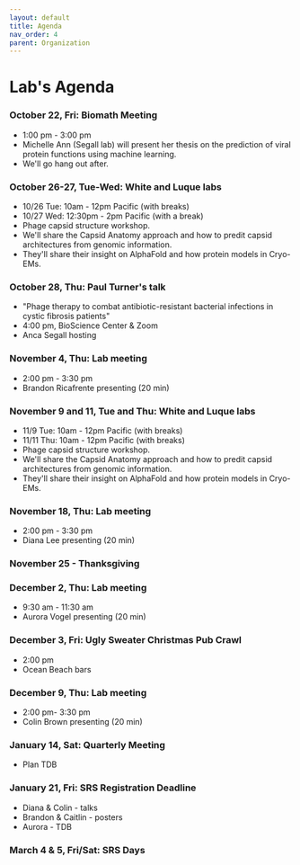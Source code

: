 ```yaml
---
layout: default
title: Agenda
nav_order: 4
parent: Organization
---
```


# Lab's Agenda

### October 22, Fri: Biomath Meeting
+ 1:00 pm - 3:00 pm
+ Michelle Ann (Segall lab) will present her thesis on the prediction of viral protein functions using machine learning.
+ We'll go hang out after.

### October 26-27, Tue-Wed: White and Luque labs
+ 10/26 Tue: 10am - 12pm Pacific (with breaks)
+ 10/27 Wed: 12:30pm - 2pm Pacific (with a break)
+ Phage capsid structure workshop.
+ We'll share the Capsid Anatomy approach and how to predit capsid architectures from genomic information.
+ They'll share their insight on AlphaFold and how protein models in Cryo-EMs.

### October 28, Thu: Paul Turner's talk
+ "Phage therapy to combat antibiotic-resistant bacterial infections in cystic fibrosis patients"
+ 4:00 pm, BioScience Center & Zoom
+ Anca Segall hosting

### November 4, Thu: Lab meeting
+ 2:00 pm - 3:30 pm
+ Brandon Ricafrente presenting (20 min)

### November 9 and 11, Tue and Thu: White and Luque labs
+ 11/9 Tue: 10am - 12pm Pacific (with breaks)
+ 11/11 Thu: 10am - 12pm Pacific (with breaks)
+ Phage capsid structure workshop.
+ We'll share the Capsid Anatomy approach and how to predit capsid architectures from genomic information.
+ They'll share their insight on AlphaFold and how protein models in Cryo-EMs.

### November 18, Thu: Lab meeting
+ 2:00 pm - 3:30 pm
+ Diana Lee presenting (20 min)

### November 25 - Thanksgiving

### December 2, Thu: Lab meeting
+ 9:30 am - 11:30 am
+ Aurora Vogel presenting (20 min)

### December 3, Fri: Ugly Sweater Christmas Pub Crawl
+ 2:00 pm
+ Ocean Beach bars

### December 9, Thu: Lab meeting
+ 2:00 pm- 3:30 pm
+ Colin Brown presenting (20 min)

### January 14, Sat: Quarterly Meeting
+ Plan TDB

### January 21, Fri: SRS Registration Deadline
+ Diana & Colin - talks
+ Brandon & Caitlin - posters
+ Aurora - TDB

### March 4 & 5, Fri/Sat: SRS Days

